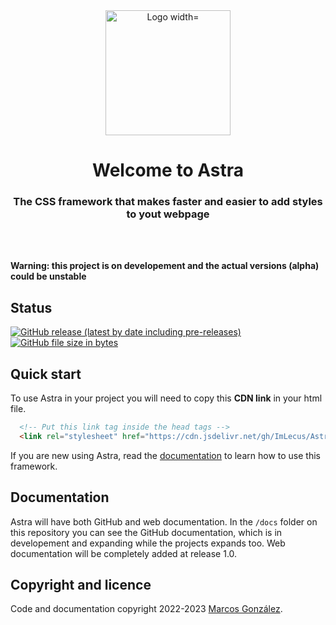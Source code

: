 <div align="center">
<a href="#"><img src="https://cdn.jsdelivr.net/gh/ImLecus/Astra/site/assets/images/logo.png" alt="Logo width="200" height="200"></a>
<h1>Welcome to Astra</h1>
<h3>The CSS framework that makes faster and easier to add styles to yout webpage</h3>
<br><br>
</div>


**Warning: this project is on developement and the actual versions (alpha) could be unstable**

## Status

<a href="#"><img alt="GitHub release (latest by date including pre-releases)" src="https://img.shields.io/github/v/release/ImLecus/Astra?color=blue&include_prereleases&label=VERSION&style=for-the-badge"></a> <a href="#"><img alt="GitHub file size in bytes" src="https://img.shields.io/github/size/ImLecus/Astra/src/astra.css?color=purple&label=CSS%20size&style=for-the-badge"></a>

## Quick start

To use Astra in your project you will need to copy this **CDN link** in your html file.
```html
  <!-- Put this link tag inside the head tags -->
  <link rel="stylesheet" href="https://cdn.jsdelivr.net/gh/ImLecus/Astra@v0.1/src/astra.min.css">
```
If you are new using Astra, read the [documentation](https://github.com/ImLecus/Astra/docs) to learn how to use this framework.

## Documentation

Astra will have both GitHub and web documentation. In the `/docs` folder on this repository you can see the GitHub documentation, which is in developement and expanding while the projects expands too. Web documentation will be completely added at release 1.0.

## Copyright and licence
Code and documentation copyright 2022-2023 [Marcos González](https://twitter.com/ImLecus).
